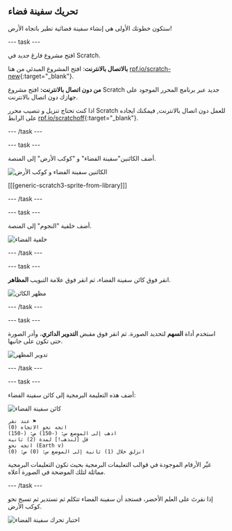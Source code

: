 ## تحريك سفينة فضاء

ستكون خطوتك الأولى هي إنشاء سفينة فضائية تطير باتجاه الأرض!

--- task ---

افتح مشروع فارغ جديد في Scratch.

**بالاتصال بالانترنت**: افتح المشروع المبدئي من هنا [rpf.io/scratch-new](https://rpf.io/scratchon){:target="_blank"}.

**من دون اتصال بالانترنت:** افتح مشروع Scratch جديد عبر برنامج المحرر الموجود على جهازك دون اتصال بالانترنت.

اذا كنت تحتاج تنزيل و تنصيب محرر Scratch للعمل دون اتصال بالانترنت, فيمكنك ايجاده على الرابط [rpf.io/scratchoff](https://rpf.io/scratchoff){:target="_blank"}.

--- /task ---

--- task ---

أضف الكائنين"سفينة الفضاء" و "كوكب الأرض" إلى المنصة.

![الكائنين سفينة الفضاء و كوكب الأرض](images/space-sprites.png)

[[[generic-scratch3-sprite-from-library]]]

--- /task ---

--- task ---

أضف خلفية "النجوم" إلى المنصة.

![خلفية الفضاء](images/space-backdrop.png)

--- /task ---

--- task ---

انقر فوق كائن سفينة الفضاء، ثم انقر فوق علامة التبويب **المظاهر**.

![مظهر الكائن](images/space-costume.png)

--- /task ---

--- task ---

استخدم أداة **السهم** لتحديد الصورة. ثم انقر فوق مقبض **التدوير الدائري**، وأدر الصورة حتى تكون على جانبها.

![تدوير المظهر](images/space-rotate.png)

--- /task ---

--- task ---

أضف هذه التعليمة البرمجية إلى كائن سفينة الفضاء:

![كائن سفينة الفضاء](images/sprite-spaceship.png)

```blocks3
عند نقر ⚑
اتجه نحو الاتجاه (0)
اذهب إلى الموضع س: (-150) ص: (-150)
قل [لنذهب!] لمدة (2) ثانية
اتجه نحو (Earth v)
انزلق خلال (1) ثانية إلى الموضع س: (0) ص: (0)
```

غيِّر الأرقام الموجودة في قوالب التعليمات البرمجية بحيث تكون التعليمات البرمجية مماثلة لتلك الموضحة في الصورة أعلاه.

--- /task ---

إذا نقرتَ على العلم الأخضر، فستجد أن سفينة الفضاء تتكلم ثم تستدير ثم تسبح نحو كوكب الأرض.

![اختبار تحرك سفينة الفضاء](images/space-animate-stage.png)

